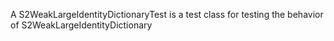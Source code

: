A S2WeakLargeIdentityDictionaryTest is a test class for testing the behavior of S2WeakLargeIdentityDictionary